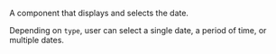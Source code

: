 A component that displays and selects the date. 

Depending on `type`, user can select a single date, a period of time, or multiple dates.
